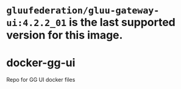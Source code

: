 # `gluufederation/gluu-gateway-ui:4.2.2_01` is the last supported version for this image.
# docker-gg-ui
Repo for GG UI docker files
